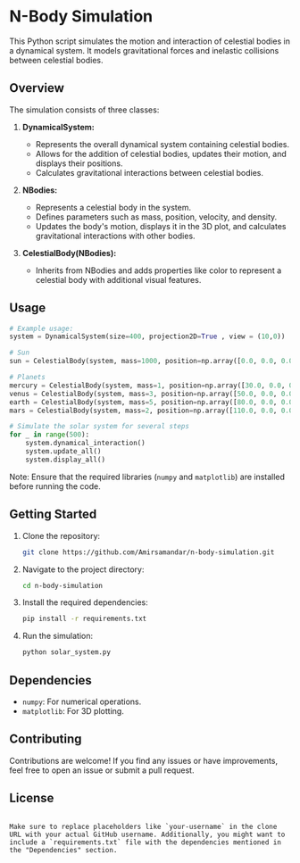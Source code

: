 # N-Body Simulation

This Python script simulates the motion and interaction of celestial bodies in a dynamical system. It models gravitational forces and inelastic collisions between celestial bodies.

## Overview

The simulation consists of three classes:

1. **DynamicalSystem:**
   - Represents the overall dynamical system containing celestial bodies.
   - Allows for the addition of celestial bodies, updates their motion, and displays their positions.
   - Calculates gravitational interactions between celestial bodies.

2. **NBodies:**
   - Represents a celestial body in the system.
   - Defines parameters such as mass, position, velocity, and density.
   - Updates the body's motion, displays it in the 3D plot, and calculates gravitational interactions with other bodies.

3. **CelestialBody(NBodies):**
   - Inherits from NBodies and adds properties like color to represent a celestial body with additional visual features.

## Usage

```python
# Example usage:
system = DynamicalSystem(size=400, projection2D=True , view = (10,0))

# Sun
sun = CelestialBody(system, mass=1000, position=np.array([0.0, 0.0, 0.0]), velocity=np.array([0.0, 0.0, 0.0]), color="yellow")

# Planets
mercury = CelestialBody(system, mass=1, position=np.array([30.0, 0.0, 0.0]), velocity=np.array([0.0, 1.3, 0.0]), color="grey")
venus = CelestialBody(system, mass=3, position=np.array([50.0, 0.0, 0.0]), velocity=np.array([0.0, 2.5, 0.0]), color="orange")
earth = CelestialBody(system, mass=5, position=np.array([80.0, 0.0, 0.0]), velocity=np.array([0.0, 2.0, 0.0]), color="blue")
mars = CelestialBody(system, mass=2, position=np.array([110.0, 0.0, 0.0]), velocity=np.array([0.0, 1.5, 0.0]), color="red")

# Simulate the solar system for several steps
for _ in range(500):
    system.dynamical_interaction()
    system.update_all()
    system.display_all()
```

Note: Ensure that the required libraries (`numpy` and `matplotlib`) are installed before running the code.

## Getting Started

1. Clone the repository:

   ```bash
   git clone https://github.com/Amirsamandar/n-body-simulation.git
   ```

2. Navigate to the project directory:

   ```bash
   cd n-body-simulation
   ```

3. Install the required dependencies:

   ```bash
   pip install -r requirements.txt
   ```

4. Run the simulation:

   ```bash
   python solar_system.py
   ```

## Dependencies

- `numpy`: For numerical operations.
- `matplotlib`: For 3D plotting.

## Contributing

Contributions are welcome! If you find any issues or have improvements, feel free to open an issue or submit a pull request.

## License


```

Make sure to replace placeholders like `your-username` in the clone URL with your actual GitHub username. Additionally, you might want to include a `requirements.txt` file with the dependencies mentioned in the "Dependencies" section.
